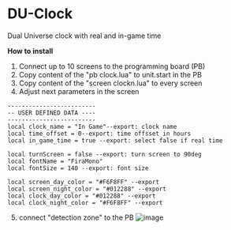 # DU-Clock
Dual Universe clock with real and in-game time

**How to install**
1. Connect up to 10 screens to the programming board (PB)
2. Copy content of the "pb clock.lua" to unit.start in the PB
3. Copy content of the "screen clockn.lua" to every screen
4. Adjust next parameters in the screen
```
-------------------------
-- USER DEFINED DATA ----
-------------------------
local clock_name = "In Game"--export: clock name
local time_offset = 0--export: time offsset in hours
local in_game_time = true --export: select false if real time

local turnScreen = false --export: turn screen to 90deg
local fontName = "FiraMono"
local fontSize = 140 --export: font size

local screen_day_color = "#F6F8FF" --export
local screen_night_color = "#012288" --export
local clock_day_color = "#012288" --export
local clock_night_color = "#F6F8FF" --export
```
5. connect "detection zone" to the PB
![image](https://user-images.githubusercontent.com/26741332/164658662-8277aebf-f785-4180-a604-707b4de34ae7.png)
